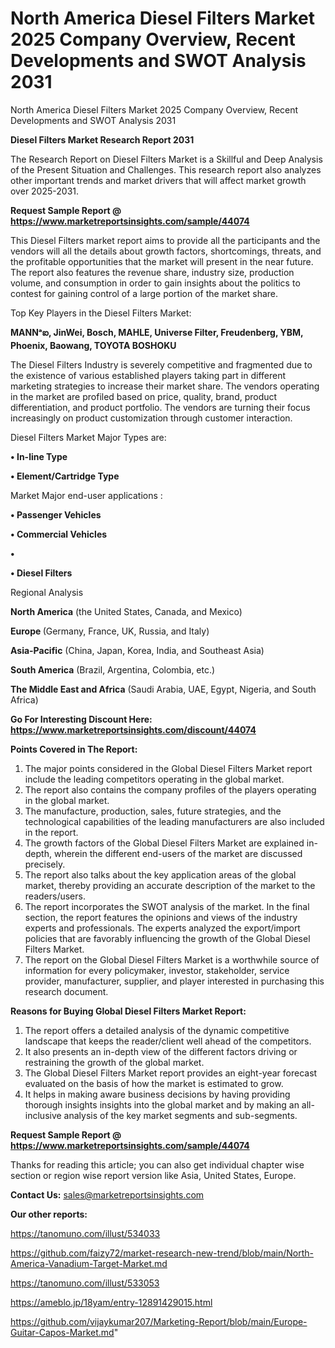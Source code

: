 # North America Diesel Filters Market 2025 Company Overview, Recent Developments and SWOT Analysis 2031
North America Diesel Filters Market 2025 Company Overview, Recent Developments and SWOT Analysis 2031

<strong>Diesel Filters Market Research Report 2031</strong>

The Research Report on Diesel Filters Market is a Skillful and Deep Analysis of the Present Situation and Challenges. This research report also analyzes other important trends and market drivers that will affect market growth over 2025-2031.

<strong>Request Sample Report @ <a href=https://www.marketreportsinsights.com/sample/44074>https://www.marketreportsinsights.com/sample/44074</a></strong>

This Diesel Filters market report aims to provide all the participants and the vendors will all the details about growth factors, shortcomings, threats, and the profitable opportunities that the market will present in the near future. The report also features the revenue share, industry size, production volume, and consumption in order to gain insights about the politics to contest for gaining control of a large portion of the market share.

Top Key Players in the Diesel Filters Market:

<strong>MANNᵃఐ, JinWei, Bosch, MAHLE, Universe Filter, Freudenberg, YBM, Phoenix, Baowang, TOYOTA BOSHOKU</strong>

The Diesel Filters Industry is severely competitive and fragmented due to the existence of various established players taking part in different marketing strategies to increase their market share. The vendors operating in the market are profiled based on price, quality, brand, product differentiation, and product portfolio. The vendors are turning their focus increasingly on product customization through customer interaction.

Diesel Filters Market Major Types are:

<strong>•  In-line Type

•  Element/Cartridge Type</strong>

Market Major end-user applications :

<strong>•  Passenger Vehicles

•  Commercial Vehicles

•  

•  Diesel Filters</strong>

Regional Analysis

</u><strong><b>North America</b></strong> (the United States, Canada, and Mexico)

<strong><b>Europe </b></strong>(Germany, France, UK, Russia, and Italy)

<strong><b>Asia-Pacific</b></strong> (China, Japan, Korea, India, and Southeast Asia)

<strong><b>South America</b></strong> (Brazil, Argentina, Colombia, etc.)

<strong><b>The Middle East and Africa</b></strong> (Saudi Arabia, UAE, Egypt, Nigeria, and South Africa)

<strong>Go For Interesting Discount Here: <a href=https://www.marketreportsinsights.com/discount/44074>https://www.marketreportsinsights.com/discount/44074</a></strong>

<strong>Points Covered in The Report:</strong>
<ol>
  <li>The major points considered in the Global Diesel Filters Market report include the leading competitors operating in the global market.</li>
  <li>The report also contains the company profiles of the players operating in the global market.</li>
  <li>The manufacture, production, sales, future strategies, and the technological capabilities of the leading manufacturers are also included in the report.</li>
  <li>The growth factors of the Global Diesel Filters Market are explained in-depth, wherein the different end-users of the market are discussed precisely.</li>
  <li>The report also talks about the key application areas of the global market, thereby providing an accurate description of the market to the readers/users.</li>
  <li>The report incorporates the SWOT analysis of the market. In the final section, the report features the opinions and views of the industry experts and professionals. The experts analyzed the export/import policies that are favorably influencing the growth of the Global Diesel Filters Market.</li>
  <li>The report on the Global Diesel Filters Market is a worthwhile source of information for every policymaker, investor, stakeholder, service provider, manufacturer, supplier, and player interested in purchasing this research document.</li>
</ol>
<strong>Reasons for Buying Global Diesel Filters Market Report:</strong>

<ol>
  <li>The report offers a detailed analysis of the dynamic competitive landscape that keeps the reader/client well ahead of the competitors.</li>
  <li>It also presents an in-depth view of the different factors driving or restraining the growth of the global market.</li>
  <li>The Global Diesel Filters Market report provides an eight-year forecast evaluated on the basis of how the market is estimated to grow.</li>
  <li>It helps in making aware business decisions by having providing thorough insights insights into the global market and by making an all-inclusive analysis of the key market segments and sub-segments.</li>
</ol>
<strong>Request Sample Report @ <a href=https://www.marketreportsinsights.com/sample/44074>https://www.marketreportsinsights.com/sample/44074</a></strong>


Thanks for reading this article; you can also get individual chapter wise section or region wise report version like Asia, United States, Europe.

<strong>Contact Us:</strong>
sales@marketreportsinsights.com

<strong>Our other reports:</strong>

<a href=https://tanomuno.com/illust/534033>https://tanomuno.com/illust/534033</a>

<a href=https://github.com/faizy72/market-research-new-trend/blob/main/North-America-Vanadium-Target-Market.md>https://github.com/faizy72/market-research-new-trend/blob/main/North-America-Vanadium-Target-Market.md</a>

<a href=https://tanomuno.com/illust/533053>https://tanomuno.com/illust/533053</a>

<a href=https://ameblo.jp/18yam/entry-12891429015.html>https://ameblo.jp/18yam/entry-12891429015.html</a>

<a href=https://github.com/vijaykumar207/Marketing-Report/blob/main/Europe-Guitar-Capos-Market.md>https://github.com/vijaykumar207/Marketing-Report/blob/main/Europe-Guitar-Capos-Market.md</a>"
